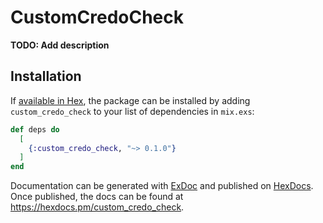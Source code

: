 # CustomCredoCheck

**TODO: Add description**

## Installation

If [available in Hex](https://hex.pm/docs/publish), the package can be installed
by adding `custom_credo_check` to your list of dependencies in `mix.exs`:

```elixir
def deps do
  [
    {:custom_credo_check, "~> 0.1.0"}
  ]
end
```

Documentation can be generated with [ExDoc](https://github.com/elixir-lang/ex_doc)
and published on [HexDocs](https://hexdocs.pm). Once published, the docs can
be found at <https://hexdocs.pm/custom_credo_check>.

